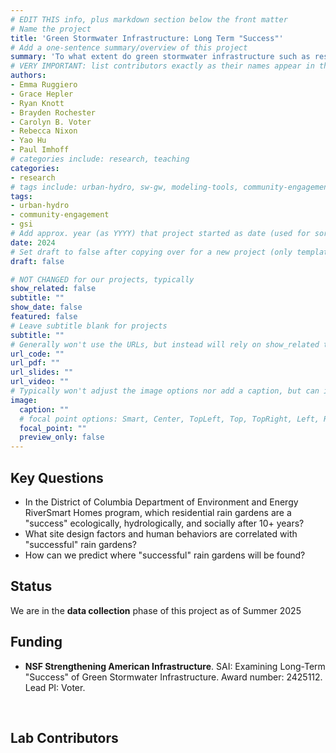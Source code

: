 ```yaml
---
# EDIT THIS info, plus markdown section below the front matter
# Name the project
title: 'Green Stormwater Infrastructure: Long Term "Success"'
# Add a one-sentence summary/overview of this project
summary: 'To what extent do green stormwater infrastructure such as residential rain gardens remain a "success" hydrologically, ecologically, and socially after 10+ years?'
# VERY IMPORTANT: list contributors exactly as their names appear in the person's Author page (e.g., Carolyn B. Voter, Rachel Zobel)
authors:
- Emma Ruggiero
- Grace Hepler
- Ryan Knott
- Brayden Rochester
- Carolyn B. Voter
- Rebecca Nixon
- Yao Hu
- Paul Imhoff
# categories include: research, teaching
categories:
- research
# tags include: urban-hydro, sw-gw, modeling-tools, community-engagement
tags:
- urban-hydro
- community-engagement
- gsi
# Add approx. year (as YYYY) that project started as date (used for sorting)
date: 2024
# Set draft to false after copying over for a new project (only template/blank remains draft)
draft: false

# NOT CHANGED for our projects, typically
show_related: false
subtitle: ""
show_date: false
featured: false
# Leave subtitle blank for projects
subtitle: ""
# Generally won't use the URLs, but instead will rely on show_related true to display related publications and presentations. However, exceptions may occur (e.g., CSLS video).
url_code: ""
url_pdf: ""
url_slides: ""
url_video: ""
# Typically won't adjust the image options nor add a caption, but can if needed.
image:
  caption: ""
  # focal point options: Smart, Center, TopLeft, Top, TopRight, Left, Right, BottomLeft, Bottom, BottomRight
  focal_point: ""
  preview_only: false
---
```

## Key Questions
- In the District of Columbia Department of Environment and Energy RiverSmart Homes program, which residential rain gardens are a "success" ecologically, hydrologically, and socially after 10+ years?
- What site design factors and human behaviors are correlated with "successful" rain gardens?
- How can we predict where "successful" rain gardens will be found?

## Status
We are in the **data collection** phase of this project as of Summer 2025

## Funding
- **NSF Strengthening American Infrastructure**. SAI: Examining Long-Term "Success" of Green Stormwater Infrastructure. Award number: 2425112. Lead PI: Voter.

<br>

## Lab Contributors